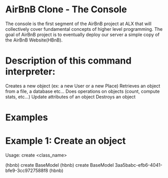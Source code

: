 # AirBnB Clone - The Console
The console is the first segment of the AirBnB project at ALX that will collectively cover fundamental concepts of higher level programming. The goal of AirBnB project is to eventually deploy our server a simple copy of the AirBnB Website(HBnB).

# Description of this command interpreter:
Creates a new object (ex: a new User or a new Place)
Retrieves an object from a file, a database etc...
Does operations on objects (count, compute stats, etc...)
Update attributes of an object
Destroys an object

# Examples
# Example 1: Create an object
Usage: create <class_name>

(hbnb) create BaseModel
(hbnb) create BaseModel
3aa5babc-efb6-4041-bfe9-3cc9727588f8
(hbnb)                   
